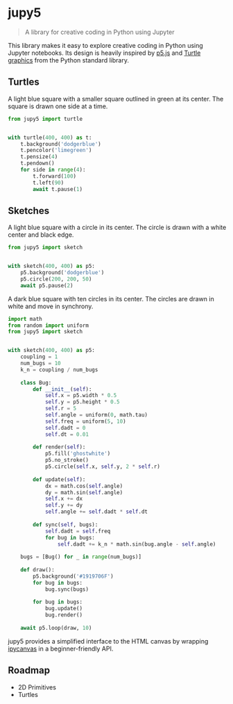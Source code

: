 # jupy5
> A library for creative coding in Python using Jupyter

This library makes it easy to explore creative coding in Python using Jupyter notebooks. Its design is heavily inspired by [p5.js](https://github.com/processing/p5.js) and [Turtle graphics](https://docs.python.org/3/library/turtle.html) from the Python standard library.

## Turtles
A light blue square with a smaller square outlined in green at its center. The square is drawn one side at a time.
```python
from jupy5 import turtle


with turtle(400, 400) as t:
    t.background('dodgerblue')
    t.pencolor('limegreen')
    t.pensize(4)
    t.pendown()
    for side in range(4):
        t.forward(100)
        t.left(90)
        await t.pause(1)
```

## Sketches
A light blue square with a circle in its center. The circle is drawn with a white center and black edge.
```python
from jupy5 import sketch


with sketch(400, 400) as p5:
    p5.background('dodgerblue')
    p5.circle(200, 200, 50)
    await p5.pause(2)
```

A dark blue square with ten circles in its center. The circles are drawn in white and move in synchrony.
```python
import math
from random import uniform
from jupy5 import sketch


with sketch(400, 400) as p5:
    coupling = 1
    num_bugs = 10
    k_n = coupling / num_bugs
    
    class Bug:
        def __init__(self):
            self.x = p5.width * 0.5
            self.y = p5.height * 0.5
            self.r = 5
            self.angle = uniform(0, math.tau)
            self.freq = uniform(5, 10)
            self.dadt = 0
            self.dt = 0.01
        
        def render(self):
            p5.fill('ghostwhite')
            p5.no_stroke()
            p5.circle(self.x, self.y, 2 * self.r)
        
        def update(self):
            dx = math.cos(self.angle)
            dy = math.sin(self.angle)
            self.x += dx
            self.y += dy
            self.angle += self.dadt * self.dt
        
        def sync(self, bugs):
            self.dadt = self.freq
            for bug in bugs:
                self.dadt += k_n * math.sin(bug.angle - self.angle)
    
    bugs = [Bug() for _ in range(num_bugs)]
    
    def draw():
        p5.background('#1919706F')
        for bug in bugs:
            bug.sync(bugs)
        
        for bug in bugs:
            bug.update()
            bug.render()
    
    await p5.loop(draw, 10)
```

jupy5 provides a simplified interface to the HTML canvas by wrapping [ipycanvas](https://ipycanvas.readthedocs.io/en/latest/index.html) in a beginner-friendly API.

## Roadmap
- 2D Primitives
- Turtles
